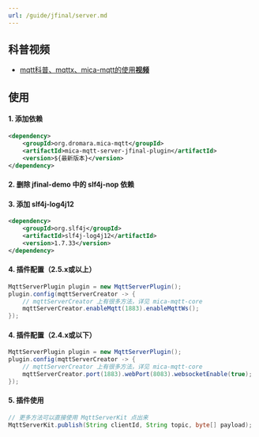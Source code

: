 ```yaml
---
url: /guide/jfinal/server.md
---
```

## 科普视频

* [mqtt科普、mqttx、mica-mqtt的使用**视频**](https://www.bilibili.com/video/BV1wv4y1F7Av/)

## 使用

#### 1. 添加依赖

```xml
<dependency>
    <groupId>org.dromara.mica-mqtt</groupId>
    <artifactId>mica-mqtt-server-jfinal-plugin</artifactId>
    <version>${最新版本}</version>
</dependency>
```

#### 2. 删除 jfinal-demo 中的 slf4j-nop 依赖

#### 3. 添加 slf4j-log4j12

```xml
<dependency>
    <groupId>org.slf4j</groupId>
    <artifactId>slf4j-log4j12</artifactId>
    <version>1.7.33</version>
</dependency>
```

#### 4. 插件配置（2.5.x或以上）

```java
MqttServerPlugin plugin = new MqttServerPlugin();
plugin.config(mqttServerCreator -> {
    // mqttServerCreator 上有很多方法，详见 mica-mqtt-core
    mqttServerCreator.enableMqtt(1883).enableMqttWs();
});
```

#### 4. 插件配置（2.4.x或以下）

```java
MqttServerPlugin plugin = new MqttServerPlugin();
plugin.config(mqttServerCreator -> {
    // mqttServerCreator 上有很多方法，详见 mica-mqtt-core
    mqttServerCreator.port(1883).webPort(8083).websocketEnable(true);
});
```

#### 5. 插件使用

```java
// 更多方法可以直接使用 MqttServerKit 点出来
MqttServerKit.publish(String clientId, String topic, byte[] payload);
```
